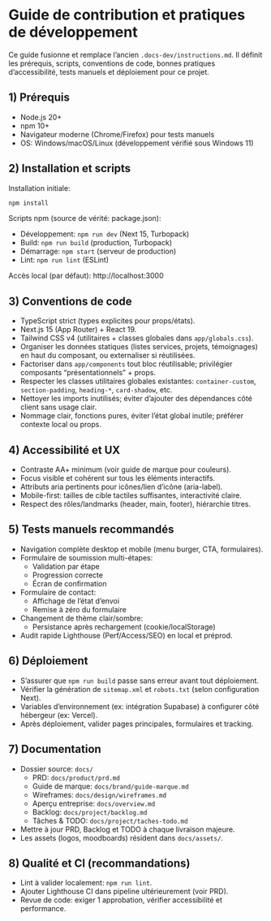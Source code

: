 # Guide de contribution et pratiques de développement

Ce guide fusionne et remplace l’ancien `.docs-dev/instructions.md`. Il définit les prérequis, scripts, conventions de code, bonnes pratiques d’accessibilité, tests manuels et déploiement pour ce projet.

## 1) Prérequis
- Node.js 20+
- npm 10+
- Navigateur moderne (Chrome/Firefox) pour tests manuels
- OS: Windows/macOS/Linux (développement vérifié sous Windows 11)

## 2) Installation et scripts
Installation initiale:
```bash
npm install
```

Scripts npm (source de vérité: package.json):
- Développement: `npm run dev`  (Next 15, Turbopack)
- Build: `npm run build`         (production, Turbopack)
- Démarrage: `npm start`         (serveur de production)
- Lint: `npm run lint`           (ESLint)

Accès local (par défaut): http://localhost:3000

## 3) Conventions de code
- TypeScript strict (types explicites pour props/états).
- Next.js 15 (App Router) + React 19.
- Tailwind CSS v4 (utilitaires + classes globales dans `app/globals.css`).
- Organiser les données statiques (listes services, projets, témoignages) en haut du composant, ou externaliser si réutilisées.
- Factoriser dans `app/components` tout bloc réutilisable; privilégier composants “présentationnels” + props.
- Respecter les classes utilitaires globales existantes: `container-custom`, `section-padding`, `heading-*`, `card-shadow`, etc.
- Nettoyer les imports inutilisés; éviter d’ajouter des dépendances côté client sans usage clair.
- Nommage clair, fonctions pures, éviter l’état global inutile; préférer contexte local ou props.

## 4) Accessibilité et UX
- Contraste AA+ minimum (voir guide de marque pour couleurs).
- Focus visible et cohérent sur tous les éléments interactifs.
- Attributs aria pertinents pour icônes/lien d’icône (aria-label).
- Mobile-first: tailles de cible tactiles suffisantes, interactivité claire.
- Respect des rôles/landmarks (header, main, footer), hiérarchie titres.

## 5) Tests manuels recommandés
- Navigation complète desktop et mobile (menu burger, CTA, formulaires).
- Formulaire de soumission multi-étapes:
  - Validation par étape
  - Progression correcte
  - Écran de confirmation
- Formulaire de contact:
  - Affichage de l’état d’envoi
  - Remise à zéro du formulaire
- Changement de thème clair/sombre:
  - Persistance après rechargement (cookie/localStorage)
- Audit rapide Lighthouse (Perf/Access/SEO) en local et préprod.

## 6) Déploiement
- S’assurer que `npm run build` passe sans erreur avant tout déploiement.
- Vérifier la génération de `sitemap.xml` et `robots.txt` (selon configuration Next).
- Variables d’environnement (ex: intégration Supabase) à configurer côté hébergeur (ex: Vercel).
- Après déploiement, valider pages principales, formulaires et tracking.

## 7) Documentation
- Dossier source: `docs/`
  - PRD: `docs/product/prd.md`
  - Guide de marque: `docs/brand/guide-marque.md`
  - Wireframes: `docs/design/wireframes.md`
  - Aperçu entreprise: `docs/overview.md`
  - Backlog: `docs/project/backlog.md`
  - Tâches & TODO: `docs/project/taches-todo.md`
- Mettre à jour PRD, Backlog et TODO à chaque livraison majeure.
- Les assets (logos, moodboards) résident dans `docs/assets/`.

## 8) Qualité et CI (recommandations)
- Lint à valider localement: `npm run lint`.
- Ajouter Lighthouse CI dans pipeline ultérieurement (voir PRD).
- Revue de code: exiger 1 approbation, vérifier accessibilité et performance.
